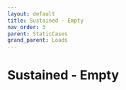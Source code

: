 ```yaml
---
layout: default
title: Sustained - Empty
nav_order: 3
parent: StaticCases
grand_parent: Loads
---
```


# Sustained - Empty
